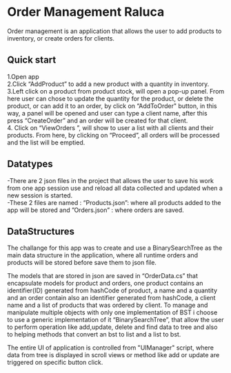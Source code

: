 # Order Management Raluca
Order management is an application that allows the user to add products to inventory, or create orders for clients.

## Quick start

1.Open app  
2.Click “AddProduct” to add a new product with a quantity in inventory.   
3.Left click on a product from product stock, will open a pop-up panel. From here user can chose to update the quantity for the product, or delete the product, or can add it to an order, by click on “AddToOrder" button, in this way, a panel will be opened and user can type a client name, after this press “CreateOrder” and an order will be created for that client.	    
4. Click on “ViewOrders ”, will show to user a list with all clients and their products. From here, by clicking on “Proceed”, all orders will be  processed and the list will be emptied.

## Datatypes

-There are 2 json files in the project that allows the user to save his work from one app session use and reload all data collected and updated when a new session is started.  
-These 2 files are named : “Products.json”: where all products added to the app will be stored and ”Orders.json” : where orders are saved.

## DataStructures

The challange for this app was to create and use a BinarySearchTree as the main data structure in the application, where all runtime orders and products will be stored before save them to json file.

The models that are stored in json are saved in “OrderData.cs” that encapsulate models for product and orders, one product contains an identifier(ID) generated from hashCode of product, a name and a quantity and an order contain also an identifier generated from hashCode, a client name and a list of products that was ordered by client. 
To manage and manipulate  multiple objects with only one implementation of BST i choose to use a generic implementation of it “BinarySearchTree<T>”, that allow the user to perform operation like add,update, delete and find data to tree and also to helping methods that convert an bst to list and a list to bst.
  
The entire UI of application is controlled from "UIManager" script, where data from tree is displayed in scroll views or method like add or update are triggered on specific button click.
